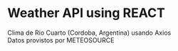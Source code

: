 # Weather API using REACT  

Clima de Rio Cuarto (Cordoba, Argentina) usando Axios  
Datos provistos por METEOSOURCE
